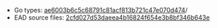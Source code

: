 * Go types: [ae6003b6c5c68791c81acf813b721c47e070d474](https://github.com/NYULibraries/dlts-finding-aids-ead-go-packages/commit/ae6003b6c5c68791c81acf813b721c47e070d474)/
* EAD source files: [2cfd027d53daeea4b16824f654e3b8bf346b643e](https://github.com/NYULibraries/dlts-finding-aids-ead-sample-set-1/commit/2cfd027d53daeea4b16824f654e3b8bf346b643e)
